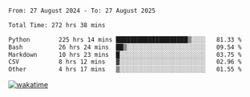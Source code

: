 <!--START_SECTION:waka-->

```txt
From: 27 August 2024 - To: 27 August 2025

Total Time: 272 hrs 38 mins

Python        225 hrs 14 mins ████████████████████▒░░░░   81.33 %
Bash          26 hrs 24 mins  ██▒░░░░░░░░░░░░░░░░░░░░░░   09.54 %
Markdown      10 hrs 23 mins  █░░░░░░░░░░░░░░░░░░░░░░░░   03.75 %
CSV           8 hrs 12 mins   ▓░░░░░░░░░░░░░░░░░░░░░░░░   02.96 %
Other         4 hrs 17 mins   ▒░░░░░░░░░░░░░░░░░░░░░░░░   01.55 %
```

<!--END_SECTION:waka-->
[![wakatime](https://wakatime.com/badge/user/5f89a63a-5294-4958-ad30-2b3455e63f2a.svg)](https://wakatime.com/@5f89a63a-5294-4958-ad30-2b3455e63f2a)
